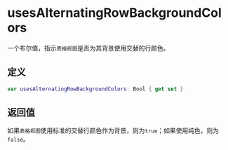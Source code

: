 # usesAlternatingRowBackgroundColors

一个布尔值，指示`表格视图`是否为其背景使用交替的行颜色。

## 定义

```swift
var usesAlternatingRowBackgroundColors: Bool { get set }
```

## 返回值

如果`表格视图`使用标准的交替行颜色作为背景，则为`true`；如果使用纯色，则为`false`。
